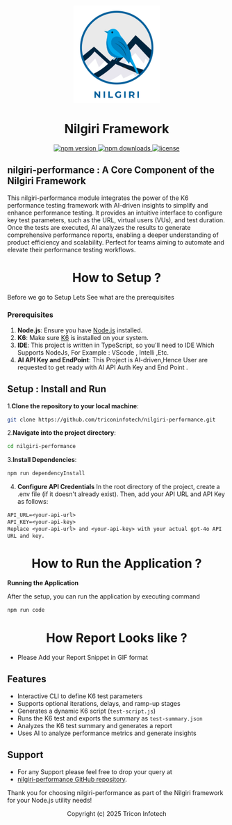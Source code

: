 <p align="center">
  <img src="https://raw.githubusercontent.com/triconinfotech/nilgiri/main/files/nilgiri.PNG" alt="Nilgiri Logo" width="200"/>
</p>
<h1 align="center">Nilgiri Framework</h1>
<p align="center">
    <!-- NPM badges -->
    <a href="https://npmjs.com/package/create-nilgiriperformance">
        <img src="https://img.shields.io/npm/v/create-nilgiriperformance.svg" alt="npm version">
    </a>
    <a href="https://npmjs.com/package/create-nilgiriperformance">
        <img src="https://img.shields.io/npm/dm/create-nilgiriperformance.svg" alt="npm downloads">
    </a>
    <a href="https://github.com/animeshkumar29/nilgiri/blob/main/LICENSE.txt">
        <img src="https://img.shields.io/npm/l/create-nilgiriperformance.svg" alt="license">
    </a>
</p>

## nilgiri-performance : A Core Component of the Nilgiri Framework

This nilgiri-performance module integrates the power of the K6 performance testing framework with AI-driven insights to simplify and enhance performance testing. It provides an intuitive interface to configure key test parameters, such as the URL, virtual users (VUs), and test duration. Once the tests are executed, AI analyzes the results to generate comprehensive performance reports, enabling a deeper understanding of product efficiency and scalability. Perfect for teams aiming to automate and elevate their performance testing workflows.


<h1 align="center">How to Setup ?</h1>

Before we go to Setup Lets See what are the prerequisites 
### Prerequisites

1. **Node.js**: Ensure you have [Node.js](https://nodejs.org/) installed.
2. **K6**: Make sure [K6](https://k6.io/docs/getting-started/installation/) is installed on your system.
3. **IDE**: This project is written in TypeScript, so you'll need to IDE Which Supports NodeJs, For Example : VScode , Intelli ,Etc.
4. **AI API Key and EndPoint**: This Project is AI-driven,Hence User are requested to get ready with AI API Auth Key and End Point .

## Setup : Install and Run

1.**Clone the repository to your local machine**:

   ```bash
   git clone https://github.com/triconinfotech/nilgiri-performance.git
   ```
2.**Navigate into the project directory**:

   ```bash
   cd nilgiri-performance
   ```

3.**Install Dependencies**:
   ```bash
   npm run dependencyInstall
   ```
4. **Configure API Credentials**
In the root directory of the project, create a .env file (if it doesn't already exist). Then, add your API URL and API Key as follows:

```bashF
API_URL=<your-api-url>
API_KEY=<your-api-key>
Replace <your-api-url> and <your-api-key> with your actual gpt-4o API URL and key.
```

<h1 align="center">How to Run the Application ?</h1>

**Running the Application**

After the setup, you can run the application by executing command

```bash
npm run code
``` 
<h1 align="center">How Report Looks like ?</h1>

* Please Add your Report Snippet in GIF format 

## Features

- Interactive CLI to define K6 test parameters
- Supports optional iterations, delays, and ramp-up stages
- Generates a dynamic K6 script (`test-script.js`)
- Runs the K6 test and exports the summary as `test-summary.json`
- Analyzes the K6 test summary and generates a report
- Uses AI to analyze performance metrics and generate insights

## Support 
* For any Support please feel free to drop your query at 
*   [nilgiri-performance GitHub repository](https://github.com/bhuvaneshp2998/Performance-nilgiri/issues).

Thank you for choosing nilgiri-performance as part of the Nilgiri framework for your Node.js utility needs!
<p align="center">
    Copyright (c) 2025 Tricon Infotech
</p>